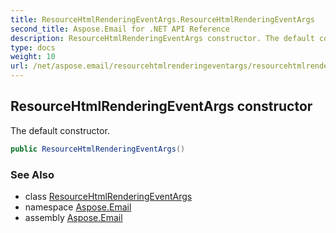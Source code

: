 ```yaml
---
title: ResourceHtmlRenderingEventArgs.ResourceHtmlRenderingEventArgs
second_title: Aspose.Email for .NET API Reference
description: ResourceHtmlRenderingEventArgs constructor. The default constructor
type: docs
weight: 10
url: /net/aspose.email/resourcehtmlrenderingeventargs/resourcehtmlrenderingeventargs/
---
```

## ResourceHtmlRenderingEventArgs constructor

The default constructor.

```csharp
public ResourceHtmlRenderingEventArgs()
```

### See Also

* class [ResourceHtmlRenderingEventArgs](../)
* namespace [Aspose.Email](../../resourcehtmlrenderingeventargs/)
* assembly [Aspose.Email](../../../)


